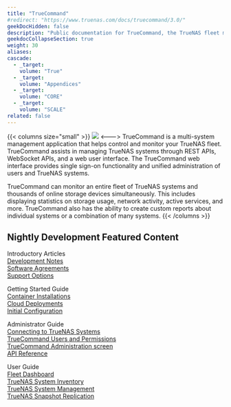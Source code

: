 ```yaml
---
title: "TrueCommand"
#redirect: "https://www.truenas.com/docs/truecommand/3.0/"
geekDocHidden: false
description: "Public documentation for TrueCommand, the TrueNAS fleet monitoring and managing application."
geekdocCollapseSection: true
weight: 30
aliases:
cascade:
  - _target:
    volume: "True"
  - _target:
    volume: "Appendices"
  - _target:
    volume: "CORE"
  - _target:
    volume: "SCALE"
related: false
---
```

<style>
div.gdoc-page__header {display: none;}
div.docs-read_mod {display: none;}
h1 {display:none;}
</style>

{{< columns size="small" >}}
<img src="/images/truecommand-logo-full-color-rgb.png" class="logo">
<--->
TrueCommand is a multi-system management application that helps control and monitor your TrueNAS fleet.
TrueCommand assists in managing TrueNAS systems through REST APIs, WebSocket APIs, and a web user interface.
The TrueCommand web interface provides single sign-on functionality and unified administration of users and TrueNAS systems.

TrueCommand can monitor an entire fleet of TrueNAS systems and thousands of online storage devices simultaneously.
This includes displaying statistics on storage usage, network activity, active services, and more.
TrueCommand also has the ability to create custom reports about individual systems or a combination of many systems.
{{< /columns >}}

<div class="noprint">

## Nightly Development Featured Content

<div class="docs-sections">
  <p>
	Introductory Articles
	<br><a href="/truecommand/tcreleasenotes/">Development Notes</a>
	<br><a href="/truecommand/notices/">Software Agreements</a>
	<br><a href="/truecommand/introduction/support/">Support Options</a>
  </p>
  <p>
	Getting Started Guide
	<br><a href="/truecommand/tcgettingstarted/install/installtcdocker/">Container Installations</a>
	<br><a href="/truecommand/tcgettingstarted/install/installtccloud/">Cloud Deployments</a>
	<br><a href="/truecommand/tcgettingstarted/initialconfig/">Initial Configuration</a>
  </p>
  <p>
	Administrator Guide
	<br><a href="/truecommand/adminguide/systems/">Connecting to TrueNAS Systems</a>
	<br><a href="/truecommand/adminguide/users/">TrueCommand Users and Permissions</a>
	<br><a href="/truecommand/adminguide/admin/">TrueCommand Administration screen</a>
	<br><a href="/truecommand/adminguide/api/">API Reference</a>
  </p>
  <p>
	User Guide
	<br><a href="/truecommand/userguide/fleetdashboard/">Fleet Dashboard</a>
	<br><a href="/truecommand/userguide/systeminventory/">TrueNAS System Inventory</a>
	<br><a href="/truecommand/userguide/systemmanagement/">TrueNAS System Management</a>
	<br><a href="/truecommand/userguide/replicationmanagement/">TrueNAS Snapshot Replication</a>
  </p>
</div>
</div>

